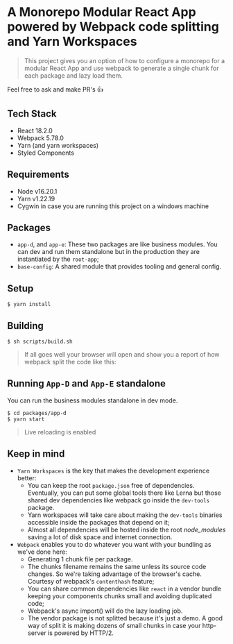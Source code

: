 # A Monorepo Modular React App powered by Webpack code splitting and Yarn Workspaces

> This project gives you an option of how to configure a monorepo for a modular React App and use webpack to generate a single chunk for each package and lazy load them.

Feel free to ask and make PR's 👍

## Tech Stack
* React 18.2.0
* Webpack 5.78.0
* Yarn (and yarn workspaces)
* Styled Components

## Requirements
* Node v16.20.1
* Yarn v1.22.19
* Cygwin in case you are running this project on a windows machine

## Packages
* `app-d`, and `app-e`: These two packages are like business modules. You can dev and run them standalone but in the production they are instantiated by the `root-app`;
* `base-config`: A shared module that provides tooling and general config.


## Setup
```
$ yarn install
```

## Building

```
$ sh scripts/build.sh
```
> If all goes well your browser will open and show you a report of how webpack split the code like this:
> 
> 

## Running `App-D` and `App-E` standalone
You can run the business modules standalone in dev mode.
```
$ cd packages/app-d
$ yarn start
```
> Live reloading is enabled

## Keep in mind
  * `Yarn Workspaces` is the key that makes the development experience better:
    * You can keep the root `package.json` free of dependencies. Eventually, you can put some global tools there like Lerna but those shared dev dependencies like webpack go inside the `dev-tools` package.
    * Yarn workspaces will take care about making the `dev-tools` binaries accessible inside the packages that depend on it;
    * Almost all dependencies will be hosted inside the root _node_modules_ saving a lot of disk space and internet connection.
  * `Webpack` enables you to do whatever you want with your bundling as we've done here:
    * Generating 1 chunk file per package.
    * The chunks filename remains the same unless its source code changes. So we're taking advantage of the browser's cache. Courtesy of webpack's `contenthash` feature;
    * You can share common dependencies like `react` in a vendor bundle keeping your components chunks small and avoiding duplicated code;
    * Webpack's async import() will do the lazy loading job.
    * The vendor package is not splitted because it's just a demo. A good way of split it is making dozens of small chunks in case your http-server is powered by HTTP/2.
    
